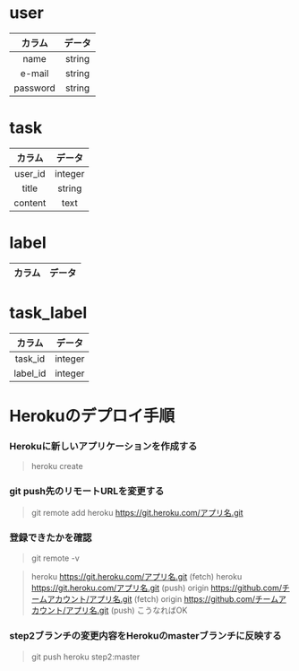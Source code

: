 # user
|カラム|データ|
|:--:|:--:|
|name|string|
|e-mail|string|
|password|string|

# task
|カラム|データ|
|:--:|:--:|
|user_id|integer|
|title|string|
|content|text|

# label
|カラム|データ|
|:--:|:--:|

# task_label
|カラム|データ|
|:--:|:--:|
|task_id|integer|
|label_id|integer|

# Herokuのデプロイ手順
### Herokuに新しいアプリケーションを作成する
> heroku create

### git push先のリモートURLを変更する
> git remote add heroku https://git.heroku.com/アプリ名.git

### 登録できたかを確認
> git remote -v

> heroku  https://git.heroku.com/アプリ名.git (fetch)
> heroku  https://git.heroku.com/アプリ名.git (push)
> origin  https://github.com/チームアカウント/アプリ名.git (fetch)
> origin  https://github.com/チームアカウント/アプリ名.git (push)
> こうなればOK

### step2ブランチの変更内容をHerokuのmasterブランチに反映する
> git push heroku step2:master
　
